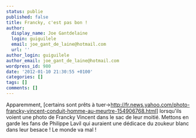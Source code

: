 ```yaml
---
status: publie
published: false
title: Francky, c'est pas bon !
author:
  display_name: Joe Gantdelaine
  login: guiguilele
  email: joe_gant_de_laine@hotmail.com
  url: ''
author_login: guiguilele
author_email: joe_gant_de_laine@hotmail.com
wordpress_id: 980
date: '2012-01-10 21:30:55 +0100'
categories: []
tags: []
comments: []
---
```

Apparemment, [certains sont prêts à tuer->http://fr.news.yahoo.com/photo-francky-vincent-conduit-homme-au-meurtre-154906768.html] lorsqu'ils voient une photo de Francky Vincent dans le sac de leur moitié. Mettons en garde les fans de Philippe Lavil qui auraient une dédicace du zoukeur blanc dans leur besace ! Le monde va mal !
